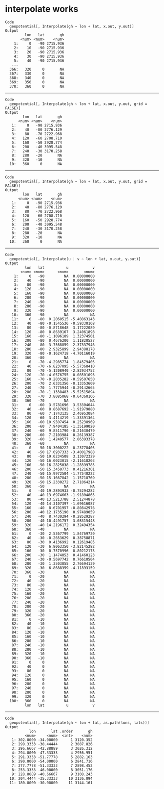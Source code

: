 # interpolate works

    Code
      geopotential[, Interpolate(gh ~ lon + lat, x.out, y.out)]
    Output
             lon   lat       gh
           <num> <num>    <num>
        1:     0   -90 2715.936
        2:    10   -90 2715.936
        3:    20   -90 2715.936
        4:    30   -90 2715.936
        5:    40   -90 2715.936
       ---                     
      366:   320     0       NA
      367:   330     0       NA
      368:   340     0       NA
      369:   350     0       NA
      370:   360     0       NA

---

    Code
      geopotential[, Interpolate(gh ~ lon + lat, x.out, y.out, grid = FALSE)]
    Output
            lon   lat       gh
          <num> <num>    <num>
       1:     0   -90 2715.936
       2:    40   -80 2776.129
       3:    80   -70 2722.968
       4:   120   -60 2708.710
       5:   160   -50 2928.774
       6:   200   -40 3095.548
       7:   240   -30 3170.258
       8:   280   -20       NA
       9:   320   -10       NA
      10:   360     0       NA

---

    Code
      geopotential[, Interpolate(gh ~ lon + lat, x.out, y.out, grid = FALSE)]
    Output
            lon   lat       gh
          <num> <num>    <num>
       1:     0   -90 2715.936
       2:    40   -80 2776.129
       3:    80   -70 2722.968
       4:   120   -60 2708.710
       5:   160   -50 2928.774
       6:   200   -40 3095.548
       7:   240   -30 3170.258
       8:   280   -20       NA
       9:   320   -10       NA
      10:   360     0       NA

---

    Code
      geopotential[, Interpolate(u | v ~ lon + lat, x.out, y.out)]
    Output
             lon   lat          u           v
           <num> <num>      <num>       <num>
        1:     0   -90         NA  0.00000000
        2:    40   -90         NA  0.00000000
        3:    80   -90         NA  0.00000000
        4:   120   -90         NA  0.00000000
        5:   160   -90         NA  0.00000000
        6:   200   -90         NA  0.00000000
        7:   240   -90         NA  0.00000000
        8:   280   -90         NA  0.00000000
        9:   320   -90         NA  0.00000000
       10:   360   -90         NA          NA
       11:     0   -80  0.2060515 -5.40863143
       12:    40   -80 -0.1545536 -0.59330168
       13:    80   -80 -0.8718648  3.17222089
       14:   120   -80  0.8639167  3.24061898
       15:   160   -80 -1.1096189  1.32374501
       16:   200   -80  0.4676200  1.11820527
       17:   240   -80  3.7568859 -2.37337946
       18:   280   -80  2.9325899  2.94388178
       19:   320   -80 -0.1624718 -4.70116019
       20:   360   -80         NA          NA
       21:     0   -70 -4.2985774  1.84579405
       22:    40   -70 -6.8237095 -5.57368410
       23:    80   -70 -5.1208940 -2.82934752
       24:   120   -70 -4.0576755  0.08501093
       25:   160   -70 -0.2035282 -0.59507650
       26:   200   -70  2.6331356 -0.13353609
       27:   240   -70  1.7775944 -0.29142665
       28:   280   -70 -1.1338483 -5.52515894
       29:   320   -70  3.8085068 -0.64360166
       30:   360   -70         NA          NA
       31:     0   -60  3.5781696  3.53304644
       32:    40   -60  8.8687692 -1.91979880
       33:    80   -60  7.1743135  2.46953084
       34:   120   -60  3.4114219 -1.33391364
       35:   160   -60 10.9507454  0.25238969
       36:   200   -60  7.9404185 -1.35199020
       37:   240   -60  9.8511790 -0.21630479
       38:   280   -60  7.2103984  0.26139387
       39:   320   -60  1.4240577  2.06393378
       40:   360   -60         NA          NA
       41:     0   -50 18.3000222  0.23778405
       42:    40   -50 17.6937333 -3.40017988
       43:    80   -50 19.0234508  3.13072329
       44:   120   -50 16.0023015 -2.11618203
       45:   160   -50 16.2825038 -1.28399785
       46:   200   -50 15.3450773  0.41216301
       47:   240   -50 15.9972504 -1.77540222
       48:   280   -50 15.1667842  1.15718769
       49:   320   -50 15.2330272  2.71064214
       50:   360   -50         NA          NA
       51:     0   -40 19.2893933 -0.75294282
       52:    40   -40 13.6974663 -1.91804865
       53:    80   -40 13.5213788  2.51244878
       54:   120   -40 14.3107397 -1.69616087
       55:   160   -40  8.6701957 -0.80842976
       56:   200   -40 12.1735190  0.97489059
       57:   240   -40  8.7430294 -0.28529287
       58:   280   -40 10.4491757  3.08315448
       59:   320   -40 14.2196172  0.32494354
       60:   360   -40         NA          NA
       61:     0   -30  2.5367799  1.84769720
       62:    40   -30 -0.2653629  0.38758871
       63:    80   -30  0.4136992  0.12619485
       64:   120   -30  6.8063350 -3.82145282
       65:   160   -30  0.7570996  0.80212173
       66:   200   -30  1.1474053  0.41460123
       67:   240   -30 -0.5697742  0.76610504
       68:   280   -30  1.3503855  2.76694139
       69:   320   -30  6.8688359 -4.11893159
       70:   360   -30         NA          NA
       71:     0   -20         NA          NA
       72:    40   -20         NA          NA
       73:    80   -20         NA          NA
       74:   120   -20         NA          NA
       75:   160   -20         NA          NA
       76:   200   -20         NA          NA
       77:   240   -20         NA          NA
       78:   280   -20         NA          NA
       79:   320   -20         NA          NA
       80:   360   -20         NA          NA
       81:     0   -10         NA          NA
       82:    40   -10         NA          NA
       83:    80   -10         NA          NA
       84:   120   -10         NA          NA
       85:   160   -10         NA          NA
       86:   200   -10         NA          NA
       87:   240   -10         NA          NA
       88:   280   -10         NA          NA
       89:   320   -10         NA          NA
       90:   360   -10         NA          NA
       91:     0     0         NA          NA
       92:    40     0         NA          NA
       93:    80     0         NA          NA
       94:   120     0         NA          NA
       95:   160     0         NA          NA
       96:   200     0         NA          NA
       97:   240     0         NA          NA
       98:   280     0         NA          NA
       99:   320     0         NA          NA
      100:   360     0         NA          NA
             lon   lat          u           v

---

    Code
      geopotential[, Interpolate(gh ~ lon + lat, as.path(lons, lats))]
    Output
               lon       lat .order       gh
             <num>     <num>  <int>    <num>
       1: 302.0000 -34.00000      1 3120.352
       2: 299.3333 -38.44444      2 3087.826
       3: 296.6667 -42.88889      3 3026.312
       4: 294.0000 -47.33333      4 2956.951
       5: 291.3333 -51.77778      5 2882.163
       6: 290.0000 -54.00000      6 2841.716
       7: 277.7778 -51.33333      7 2898.452
       8: 253.3333 -46.00000      8 3051.176
       9: 228.8889 -40.66667      9 3108.243
      10: 204.4444 -35.33333     10 3136.094
      11: 180.0000 -30.00000     11 3144.161


